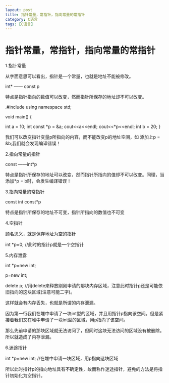 ```yaml
---
layout: post
title: 指针常量，常指针，指向常量的常指针
category: C语言
tags: [C语言]
---
```


# 指针常量，常指针，指向常量的常指针

1.指针常量

从字面意思可以看出，指针是一个常量，也就是地址不能被修改。

int*  —— const p

特点是指针指向的数值可以改变，然而指针所保存的地址却不可以改变。

 

.#include <iostream>
using namespace std;

void main()
{

 int a = 10;
 int const *p = &a;
 cout<<a<<endl;
 cout<<*p<<endl;
    int b = 20;
}

我们可以改变指针变量p所指向的内容，而不能改变p的地址空间，如 添加上p = &b;我们就会发现编译错误！

2.指向常量的指针

const ——int*p

特点是指针所保存的地址可以改变，然而指针所指向的值却不可以改变。同理，当添加*p = b时，会发生编译错误！

3.指向常量的常指针

const int const*p

特点是指针所保存的地址不可变，指针所指向的数值也不可变

4.空指针

顾名思义，就是保存地址为空的指针

int *p=0;   //此时的指针p就是一个空指针

5.内存泄露

int *p=new int;

p=new int;

delete p;        //用delete来释放刚刚申请的那块内存区域，注意此时指针p还是可能依旧指向的这块区域(注意可能二字)。

这样就会有内存丢失，也就是所谓的内存泄漏。

因为第一行我们在堆中申请了一块int型的区域，并且用指针p指向该空间。但是紧接着我们又在堆中申请了一块int型的区域，用p指向了该空间。

那么先前申请的那块区域就无法访问了，但同时这块无法访问的区域没有被删除。所以就造成了内存泄漏。

6.迷途指针

int *p=new int;   //在堆中申请一块区域，用p指向这块区域

所以此时指针p的指向地址具有不确定性，故而称作迷途指针，避免的方法是将指针初始化为空指针。
